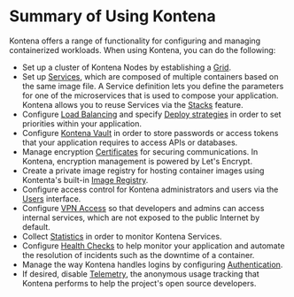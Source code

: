 # Summary of Using Kontena

Kontena offers a range of functionality for configuring and managing containerized workloads. When using Kontena, you can do the following:

* Set up a cluster of Kontena Nodes by establishing a [Grid](grids.md).
* Set up [Services](services.md), which are composed of multiple containers based on the same image file. A Service definition lets you define the parameters for one of the microservices that is used to compose your application. Kontena allows you to reuse Services via the [Stacks](stacks.md) feature.
* Configure [Load Balancing](loadbalancer.md) and specify [Deploy strategies](deploy.md) in order to set priorities within your application.
* Configure [Kontena Vault](vault.md) in order to store passwords or access tokens that your application requires to access APIs or databases.
* Manage encryption [Certificates](certificates.md) for securing communications. In Kontena, encryption management is powered by Let's Encrypt.
* Create a private image registry for hosting container images using Kontenta's built-in [Image Registry](image-registry.md).
* Configure access control for Kontena administrators and users via the [Users](users.md) interface.
* Configure [VPN Access](vpn-access.md) so that developers and admins can access internal services, which are not exposed to the public Internet by default.
* Collect [Statistics](stats.md) in order to monitor Kontena Services.
* Configure [Health Checks](health-check.md) to help monitor your application and automate the resolution of incidents such as the downtime of a container.
* Manage the way Kontena handles logins by configuring [Authentication](authentication.md).
* If desired, disable [Telemetry](telemetry.md), the anonymous usage tracking that Kontena performs to help the project's open source developers.
